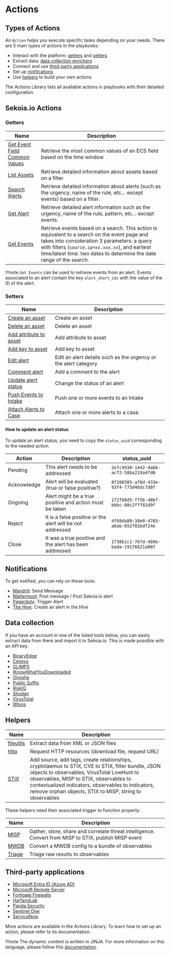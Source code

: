 # Actions

## Types of Actions

An `Action` helps you execute specific tasks depending on your needs. There are 5 main types of actions in the playbooks:

- Interact with the platform: [getters](#getters) and [setters](#setters)
- Extract data: [data collection enrichers](#data-collection)
- Connect and use [third-party applications](#third-party-applications)
- Set up [notifications](#notifications)
- Use [helpers](#Helpers) to build your own actions

The Actions Library lists all available actions in playbooks with their detailed configuration.

## Sekoia.io Actions

### Getters

| Name | Description |
| --- | --- |
| [Get Event Field Common Values](../library/sekoia-io/#get-event-field-common-values) | Retrieve the most common values of an ECS field based on the time window |
| [List Assets](../library/sekoia-io/#list-assets) | Retrieve detailed information about assets based on a filter |
| [Search Alerts](../library/sekoia-io/#search-alerts) | Retrieve detailed information about alerts (such as the urgency, name of the rule, etc… except events) based on a filter. |
| [Get Alert](../library/sekoia-io/#get-alert) | Retrieve detailed alert information such as the urgency, name of the rule, pattern, etc… except events. |
| [Get Events](../library/sekoia-io/#get-events) | Retrieve events based on a search. This action is equivalent to a search on the event page and takes into consideration 3 parameters: a query with filters (`source.ip=xx.xxx.xx`), and earliest time/latest time: two dates to determine the date range of the search. |

!!!note
	`Get Events` can be used to retrieve events from an alert. Events associated to an alert contain the key `alert_short_ids` with the value of the ID of the alert.

### Setters

| Name | Description |
| --- | --- |
| [Create an asset](../library/sekoia-io/#create-asset) | Create an asset |
| [Delete an asset](../library/sekoia-io/#delete-an-asset) | Delete an asset |
| [Add attribute to asset](../library/sekoia-io/#add-attribute-to-asset) | Add attribute to asset |
| [Add key to asset](../library/sekoia-io/#add-key-to-asset) | Add key to asset |
| [Edit alert](../library/sekoia-io/#edit-alert) | Edit an alert details such as the urgency or the alert category |
| [Comment alert](../library/sekoia-io/#comment-alert) | Add a comment to the alert |
| [Update alert status](../library/sekoia-io/#update-alert-status) | Change the status of an alert |
| [Push Events to Intake](../library/sekoia-io/#push-events-to-intake) | Push one or more events to an Intake |
| [Attach Alerts to Case](../library/sekoia-io/#attach-alerts-to-case) | Attach one or more alerts to a case. |


#### How to update an alert status

To update an alert status, you need to copy the `status_uuid` corresponding to the needed action.

| Action | Description | status_uuid |
| --- | --- | --- |
| Pending | This alert needs to be addressed | `2efc4930-1442-4abb-acf2-58ba219a4fd0` |
| Acknowledge | Alert will be evaluated (true or false positive?) | `8f206505-af6d-433e-93f4-775d46dc7d0f` |
| Ongoing | Alert might be a true positive and action must be taken | `1f2f88d5-ff5b-48bf-bbbc-00c2fff82d9f` |
| Reject | It is a false positive or the alert will be not addressed | `4f68da89-38e0-4703-a6ab-652f02bdf24e` |
| Close | It was a true positive and the alert has been addressed | `1738b1c1-767d-489e-bada-19176621a007` |

## Notifications

To get notified, you can rely on these tools:

- [Mandrill](library/mandrill.md): Send Message
- [Mattermost](library/mattermost.md): Post message / Post Sekoia.io alert
- [Pagerduty](library/pagerduty.md): Trigger Alert
- [The Hive](library/the-hive.md): Create an alert in the Hive

## Data collection

If you have an account in one of the listed tools below, you can easily extract data from there and import it to Sekoia.io. This is made possible with an API key.

- [BinaryEdge](library/binaryedge-s-api.md)
- [Censys](library/censys.md)
- [GLIMPS](library/glimps.md)
- [IKnowWhatYouDownloaded](library/iknowwhatyoudownload.md)
- [Onyphe](library/onyphe.md)
- [Public Suffix](library/public-suffix.md)
- [RiskIQ](library/riskiq.md)
- [Shodan](library/shodan.md)
- [VirusTotal](library/virustotal.md)
- [Whois](library/whois.md)

## Helpers

| Name | Description |
| --- | --- |
| [fileutils](library/fileutils.md) | Extract data from XML or JSON files |
| [http](library/http.md) | Request HTTP resources (download file, request URL) |
| [STIX](library/stix.md) | Add source, add tags, create relationships, cryptolaemus to STIX, CVE to STIX, filter bundle, JSON objects to observables, VirusTotal LiveHunt to observables, MISP to STIX, observables to contextualized indicators, observables to indicators, remove orphan objects, STIX to MISP, string to observables |

These helpers need their associated trigger to function properly:

| Name | Description |
| --- | --- |
| [MISP](library/misp.md) | Gather, store, share and correlate threat intelligence. Convert from MISP to STIX, publish MISP event |
| [MWDB](library/mwdb.md) | Convert a MWDB config to a bundle of observables |
| [Triage](library/triage.md) | Triage raw results to observables |

## Third-party applications

- [Microsoft Entra ID (Azure AD) ](library/microsoft-entra-id.md)
- [Microsoft Remote Server](library/microsoft-remote-server.md)
- [Fortigate Firewalls](library/fortigate-firewalls.md)
- [HarfangLab](library/harfanglab.md)
- [Panda Security](library/panda-security.md)
- [Sentinel One](library/sentinelone.md)
- [ServiceNow](library/servicenow.md)

More actions are available in the Actions Library. To learn how to set up an action, please refer to its documentation.

!!!note
	The dynamic content is written in JINJA. For more information on this language, please follow this [documentation](https://jinja.palletsprojects.com/en/2.10.x/templates/).
